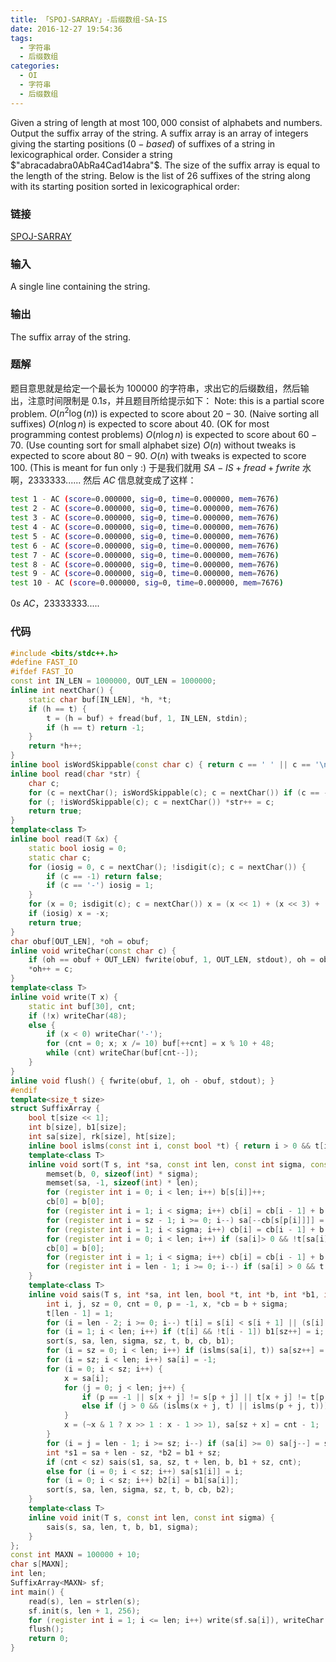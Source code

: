 ```yaml
---
title: 「SPOJ-SARRAY」-后缀数组-SA-IS
date: 2016-12-27 19:54:36
tags:
  - 字符串
  - 后缀数组
categories:
  - OI
  - 字符串
  - 后缀数组
---
```

Given a string of length at most $100,000$ consist of alphabets and numbers. Output the suffix array of the string.
A suffix array is an array of integers giving the starting positions $(0-based)$ of suffixes of a string in lexicographical order. Consider a string $"abracadabra0AbRa4Cad14abra"$. The size of the suffix array is equal to the length of the string. Below is the list of $26$ suffixes of the string along with its starting position sorted in lexicographical order:
<!-- more -->
### 链接
[SPOJ-SARRAY](http://www.spoj.com/problems/SARRAY/)
### 输入
A single line containing the string.
### 输出
The suffix array of the string.
### 题解
题目意思就是给定一个最长为 $100000$ 的字符串，求出它的后缀数组，然后输出，注意时间限制是 $0.1s$，并且题目所给提示如下：
Note: this is a partial score problem.
$O(n^2 \log(n))$ is expected to score about $20-30$. (Naive sorting all suffixes)
$O(n \log n)$ is expected to score about $40$. (OK for most programming contest problems)
$O(n \log n)$ is expected to score about $60-70$. (Use counting sort for small alphabet size)
$O(n)$ without tweaks is expected to score about $80-90$.
$O(n)$ with tweaks is expected to score 100. (This is meant for fun only :)
于是我们就用 $SA-IS + fread + fwrite$ 水啊，2333333......
然后 $AC$ 信息就变成了这样：
``` bash
test 1 - AC (score=0.000000, sig=0, time=0.000000, mem=7676)
test 2 - AC (score=0.000000, sig=0, time=0.000000, mem=7676)
test 3 - AC (score=0.000000, sig=0, time=0.000000, mem=7676)
test 4 - AC (score=0.000000, sig=0, time=0.000000, mem=7676)
test 5 - AC (score=0.000000, sig=0, time=0.000000, mem=7676)
test 6 - AC (score=0.000000, sig=0, time=0.000000, mem=7676)
test 7 - AC (score=0.000000, sig=0, time=0.000000, mem=7676)
test 8 - AC (score=0.000000, sig=0, time=0.000000, mem=7676)
test 9 - AC (score=0.000000, sig=0, time=0.000000, mem=7676)
test 10 - AC (score=0.000000, sig=0, time=0.000000, mem=7676)
```
$0s$ $AC$，23333333.....
### 代码
``` cpp
#include <bits/stdc++.h>
#define FAST_IO
#ifdef FAST_IO
const int IN_LEN = 1000000, OUT_LEN = 1000000;
inline int nextChar() {
    static char buf[IN_LEN], *h, *t;
    if (h == t) {
        t = (h = buf) + fread(buf, 1, IN_LEN, stdin);
        if (h == t) return -1;
    }
    return *h++;
}
inline bool isWordSkippable(const char c) { return c == ' ' || c == '\n' || c == '\r'; }
inline bool read(char *str) {
    char c;
    for (c = nextChar(); isWordSkippable(c); c = nextChar()) if (c == -1) return false;
    for (; !isWordSkippable(c); c = nextChar()) *str++ = c;
    return true;
}
template<class T>
inline bool read(T &x) {
    static bool iosig = 0;
    static char c;
    for (iosig = 0, c = nextChar(); !isdigit(c); c = nextChar()) {
        if (c == -1) return false;
        if (c == '-') iosig = 1;
    }
    for (x = 0; isdigit(c); c = nextChar()) x = (x << 1) + (x << 3) + (c ^ '0');
    if (iosig) x = -x;
    return true;
}
char obuf[OUT_LEN], *oh = obuf;
inline void writeChar(const char c) {
    if (oh == obuf + OUT_LEN) fwrite(obuf, 1, OUT_LEN, stdout), oh = obuf;
    *oh++ = c;
}
template<class T>
inline void write(T x) {
    static int buf[30], cnt;
    if (!x) writeChar(48);
    else {
        if (x < 0) writeChar('-');
        for (cnt = 0; x; x /= 10) buf[++cnt] = x % 10 + 48;
        while (cnt) writeChar(buf[cnt--]);
    }
}
inline void flush() { fwrite(obuf, 1, oh - obuf, stdout); }
#endif
template<size_t size>
struct SuffixArray {
    bool t[size << 1];
    int b[size], b1[size];
    int sa[size], rk[size], ht[size];
    inline bool islms(const int i, const bool *t) { return i > 0 && t[i] && !t[i - 1]; }
    template<class T>
    inline void sort(T s, int *sa, const int len, const int sigma, const int sz, bool *t, int *b, int *cb, int *p) {
        memset(b, 0, sizeof(int) * sigma);
        memset(sa, -1, sizeof(int) * len);
        for (register int i = 0; i < len; i++) b[s[i]]++;
        cb[0] = b[0];
        for (register int i = 1; i < sigma; i++) cb[i] = cb[i - 1] + b[i];
        for (register int i = sz - 1; i >= 0; i--) sa[--cb[s[p[i]]]] = p[i];
        for (register int i = 1; i < sigma; i++) cb[i] = cb[i - 1] + b[i - 1];
        for (register int i = 0; i < len; i++) if (sa[i]> 0 && !t[sa[i] - 1]) sa[cb[s[sa[i] - 1]]++] = sa[i] - 1;
        cb[0] = b[0];
        for (register int i = 1; i < sigma; i++) cb[i] = cb[i - 1] + b[i];
        for (register int i = len - 1; i >= 0; i--) if (sa[i] > 0 && t[sa[i] - 1]) sa[--cb[s[sa[i] - 1]]] = sa[i] - 1;
    }
    template<class T>
    inline void sais(T s, int *sa, int len, bool *t, int *b, int *b1, int sigma) {
        int i, j, sz = 0, cnt = 0, p = -1, x, *cb = b + sigma;
        t[len - 1] = 1;
        for (i = len - 2; i >= 0; i--) t[i] = s[i] < s[i + 1] || (s[i] == s[i + 1] && t[i + 1]);
        for (i = 1; i < len; i++) if (t[i] && !t[i - 1]) b1[sz++] = i;
        sort(s, sa, len, sigma, sz, t, b, cb, b1);
        for (i = sz = 0; i < len; i++) if (islms(sa[i], t)) sa[sz++] = sa[i];
        for (i = sz; i < len; i++) sa[i] = -1;
        for (i = 0; i < sz; i++) {
            x = sa[i];
            for (j = 0; j < len; j++) {
                if (p == -1 || s[x + j] != s[p + j] || t[x + j] != t[p + j]) { cnt++, p = x; break; }
                else if (j > 0 && (islms(x + j, t) || islms(p + j, t))) break;
            }
            x = (~x & 1 ? x >> 1 : x - 1 >> 1), sa[sz + x] = cnt - 1;
        }
        for (i = j = len - 1; i >= sz; i--) if (sa[i] >= 0) sa[j--] = sa[i];
        int *s1 = sa + len - sz, *b2 = b1 + sz;
        if (cnt < sz) sais(s1, sa, sz, t + len, b, b1 + sz, cnt);
        else for (i = 0; i < sz; i++) sa[s1[i]] = i;
        for (i = 0; i < sz; i++) b2[i] = b1[sa[i]];
        sort(s, sa, len, sigma, sz, t, b, cb, b2);
    }
    template<class T>
    inline void init(T s, const int len, const int sigma) {
        sais(s, sa, len, t, b, b1, sigma);
    }
};
const int MAXN = 100000 + 10;
char s[MAXN];
int len;
SuffixArray<MAXN> sf;
int main() {
    read(s), len = strlen(s);
    sf.init(s, len + 1, 256);
    for (register int i = 1; i <= len; i++) write(sf.sa[i]), writeChar('\n');
    flush();
    return 0;
}
```

